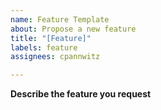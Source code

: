```yaml
---
name: Feature Template
about: Propose a new feature
title: "[Feature]"
labels: feature
assignees: cpannwitz

---
```


**Describe the feature you request**
